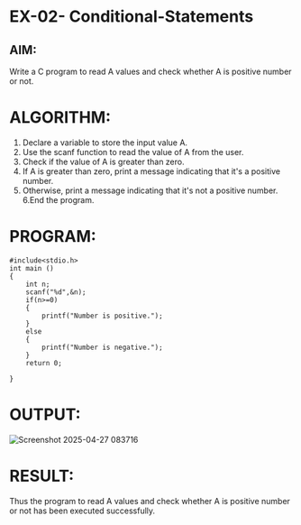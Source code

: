 # EX-02- Conditional-Statements
## AIM:
Write a C program to read A values and check whether A is positive number or not.

# ALGORITHM:
1.	Declare a variable to store the input value A.
2.	Use the scanf function to read the value of A from the user.
3.	Check if the value of A is greater than zero.
4.	If A is greater than zero, print a message indicating that it's a positive number. 
5.	Otherwise, print a message indicating that it's not a positive number.
6.End the program.

# PROGRAM:
```
#include<stdio.h>
int main ()
{
    int n;
    scanf("%d",&n);
    if(n>=0)
    {
        printf("Number is positive.");
    }
    else
    {
        printf("Number is negative.");
    }
    return 0;
    
}
```

# OUTPUT:
![Screenshot 2025-04-27 083716](https://github.com/user-attachments/assets/151b1934-91eb-4dd5-9a8b-48b858eae8d0)












# RESULT:
Thus the program to read A values and check whether A is positive number or not has been executed successfully.
 
